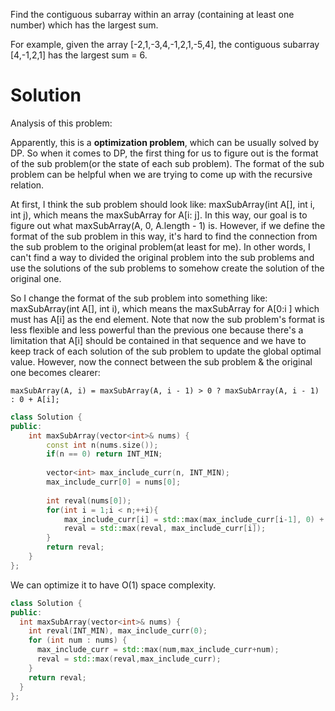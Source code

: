 Find the contiguous subarray within an array (containing at least one number) which has the largest sum.

For example, given the array [-2,1,-3,4,-1,2,1,-5,4],
the contiguous subarray [4,-1,2,1] has the largest sum = 6.
  
# Solution

Analysis of this problem:

Apparently, this is a __optimization problem__, which can be usually solved by DP. So when it comes to DP, the first thing for us to figure out is the format of the sub problem(or the state of each sub problem). The format of the sub problem can be helpful when we are trying to come up with the recursive relation.

At first, I think the sub problem should look like: maxSubArray(int A[], int i, int j), which means the maxSubArray for A[i: j]. In this way, our goal is to figure out what maxSubArray(A, 0, A.length - 1) is. However, if we define the format of the sub problem in this way, it's hard to find the connection from the sub problem to the original problem(at least for me). In other words, I can't find a way to divided the original problem into the sub problems and use the solutions of the sub problems to somehow create the solution of the original one.

So I change the format of the sub problem into something like: maxSubArray(int A[], int i), which means the maxSubArray for A[0:i ] which must has A[i] as the end element. Note that now the sub problem's format is less flexible and less powerful than the previous one because there's a limitation that A[i] should be contained in that sequence and we have to keep track of each solution of the sub problem to update the global optimal value. However, now the connect between the sub problem & the original one becomes clearer:  

```
maxSubArray(A, i) = maxSubArray(A, i - 1) > 0 ? maxSubArray(A, i - 1) : 0 + A[i]; 
```

```cpp
class Solution {
public:
    int maxSubArray(vector<int>& nums) {
        const int n(nums.size());
        if(n == 0) return INT_MIN;
        
        vector<int> max_include_curr(n, INT_MIN);
        max_include_curr[0] = nums[0];
        
        int reval(nums[0]);
        for(int i = 1;i < n;++i){
            max_include_curr[i] = std::max(max_include_curr[i-1], 0) + nums[i];
            reval = std::max(reval, max_include_curr[i]);
        }
        return reval;
    }
};
```

We can optimize it to have O(1) space complexity.

```cpp 
class Solution {
public:
  int maxSubArray(vector<int>& nums) {
    int reval(INT_MIN), max_include_curr(0);
    for (int num : nums) {
      max_include_curr = std::max(num,max_include_curr+num);
      reval = std::max(reval,max_include_curr);
    }
    return reval;
  }
};
```
